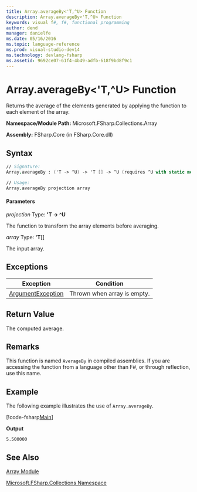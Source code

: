 ```yaml
---
title: Array.averageBy<'T,^U> Function
description: Array.averageBy<'T,^U> Function
keywords: visual f#, f#, functional programming
author: dend
manager: danielfe
ms.date: 05/16/2016
ms.topic: language-reference
ms.prod: visual-studio-dev14
ms.technology: devlang-fsharp
ms.assetid: 9692ce07-61f4-4b49-adfb-618f9bd8f9c1 
---
```


# Array.averageBy<'T,^U> Function

Returns the average of the elements generated by applying the function to each element of the array.

**Namespace/Module Path:** Microsoft.FSharp.Collections.Array

**Assembly:** FSharp.Core (in FSharp.Core.dll)


## Syntax

```fsharp
// Signature:
Array.averageBy : ('T -> ^U) -> 'T [] -> ^U (requires ^U with static member (+) and ^U with static member DivideByInt and ^U with static member Zero)

// Usage:
Array.averageBy projection array
```

#### Parameters
*projection*
Type: **'T -&gt; ^U**


The function to transform the array elements before averaging.

*array*
Type: **'T**[[]](https://msdn.microsoft.com/library/def20292-9aae-4596-9275-b94e594f8493)

The input array.

## Exceptions
|Exception|Condition|
|---------|---------|
|[ArgumentException](https://msdn.microsoft.com/library/system.argumentexception.aspx)|Thrown when array is empty.|

## Return Value
The computed average.

## Remarks
This function is named `AverageBy` in compiled assemblies. If you are accessing the function from a language other than F#, or through reflection, use this name.

## Example

The following example illustrates the use of `Array.averageBy`.

[!code-fsharp[Main](~/samples/snippets/fsharp/arrays/snippet29.fs)]

**Output**

```
5.500000
```



## See Also
[Array Module](index.md)

[Microsoft.FSharp.Collections Namespace](../Microsoft.FSharp.Collections-Namespace-%5BFSharp%5D.md)